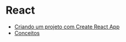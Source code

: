  # React

- [Criando um projeto com Create React App](criando-projeto-com-create-app-react/README.md)
- [Conceitos](conceitos/README.md)
